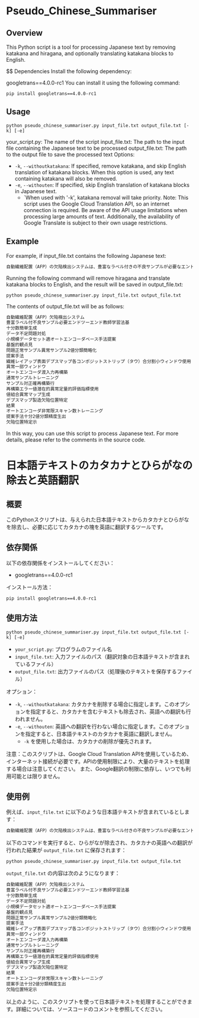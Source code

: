 # Pseudo_Chinese_Summariser

## Overview
This Python script is a tool for processing Japanese text by removing katakana and hiragana, and optionally translating katakana blocks to English.

$$ Dependencies
Install the following dependency:

googletrans==4.0.0-rc1
You can install it using the following command:

```
pip install googletrans==4.0.0-rc1
```

## Usage

```
python pseudo_chinese_summariser.py input_file.txt output_file.txt [-k] [-e]
```

your_script.py: The name of the script
input_file.txt: The path to the input file containing the Japanese text to be processed
output_file.txt: The path to the output file to save the processed text
Options:

- `-k`, `--withoutkatakana`: If specified, remove katakana, and skip English translation of katakana blocks. When this option is used, any text containing katakana will also be removed.
- `-e`, `--withouten`: If specified, skip English translation of katakana blocks in Japanese text.
  - `When used with '-k', katakana removal will take priority.
Note: This script uses the Google Cloud Translation API, so an internet connection is required. Be aware of the API usage limitations when processing large amounts of text. Additionally, the availability of Google Translate is subject to their own usage restrictions.

## Example
For example, if input_file.txt contains the following Japanese text:


```input_file.txt
自動繊維配置（AFP）の欠陥検出システムは、豊富なラベル付きの不良サンプルが必要なエンドツーエンドの教師あり学習法に基づいていますが、これらは十分な数を簡単に生成することができません。そこで、データ不足の問題に対処するため、小規模データセットに適したオートエンコーダベースの手法を提案します。基盤的な観点から見れば、問題は正常サンプルと異常サンプルの2値分類として簡略化できます。提案手法では、繊維レイアップ表面のデプスマップを各コンポジットストリップ（タウ）に合わせて分割した小さなウィンドウを使用します。異常がない一部のウィンドウは、オートエンコーダに渡されて入力を再構築し、通常サンプルでトレーニングされているため、これらのサンプルに対してより正確な再構築が行われます。したがって、再構築エラーの値は潜在的な異常があるかどうかの定量的な評価指標として使用されます。これらの値は組み合わせて異常マップを生成し、デプスマップでの製造欠陥の位置を特定できます。結果は、オートエンコーダが非常に限られたスキャン数でトレーニングされているにもかかわらず、提案手法は十分な2値分類精度を生み出し、欠陥の位置を特定できることを示しています。
```

Running the following command will remove hiragana and translate katakana blocks to English, and the result will be saved in output_file.txt:


```
python pseudo_chinese_summariser.py input_file.txt output_file.txt 
```

The contents of output_file.txt will be as follows:

```output_file.txt
自動繊維配置（AFP）欠陥検出システム
豊富ラベル付不良サンプル必要エンドツーエンド教師学習法基
十分数簡単生成
データ不足問題対処
小規模データセット適オートエンコーダベース手法提案
基盤的観点見
問題正常サンプル異常サンプル2値分類簡略化
提案手法
繊維レイアップ表面デプスマップ各コンポジットストリップ（タウ）合分割小ウィンドウ使用
異常一部ウィンドウ
オートエンコーダ渡入力再構築
通常サンプルトレーニング
サンプル対正確再構築行
再構築エラー値潜在的異常定量的評価指標使用
値組合異常マップ生成
デプスマップ製造欠陥位置特定
結果
オートエンコーダ非常限スキャン数トレーニング
提案手法十分2値分類精度生出
欠陥位置特定示
```
In this way, you can use this script to process Japanese text. For more details, please refer to the comments in the source code.


# 日本語テキストのカタカナとひらがなの除去と英語翻訳

## 概要

このPythonスクリプトは、与えられた日本語テキストからカタカナとひらがなを除去し、必要に応じてカタカナの塊を英語に翻訳するツールです。

## 依存関係

以下の依存関係をインストールしてください：

- googletrans==4.0.0-rc1

インストール方法：

```
pip install googletrans==4.0.0-rc1
```


## 使用方法

```
python pseudo_chinese_summariser.py input_file.txt output_file.txt [-k] [-e]
```

- `your_script.py`: プログラムのファイル名
- `input_file.txt`: 入力ファイルのパス（翻訳対象の日本語テキストが含まれているファイル）
- `output_file.txt`: 出力ファイルのパス（処理後のテキストを保存するファイル）

オプション：

- `-k`, `--withoutkatakana`: カタカナを削除する場合に指定します。このオプションを指定すると、カタカナを含むテキストも除去され、英語への翻訳も行われません。
- `-e`, `--withouten`: 英語への翻訳を行わない場合に指定します。このオプションを指定すると、日本語テキストのカタカナを英語に翻訳しません。
  - `-k` を使用した場合は、カタカナの削除が優先されます。

注意：このスクリプトは、Google Cloud Translation APIを使用しているため、インターネット接続が必要です。APIの使用制限により、大量のテキストを処理する場合は注意してください。
また、Google翻訳の制限に依存し、いつでも利用可能とは限りません。

## 使用例

例えば、`input_file.txt` に以下のような日本語テキストが含まれているとします：

```input_file.txt
自動繊維配置（AFP）の欠陥検出システムは、豊富なラベル付きの不良サンプルが必要なエンドツーエンドの教師あり学習法に基づいていますが、これらは十分な数を簡単に生成することができません。そこで、データ不足の問題に対処するため、小規模データセットに適したオートエンコーダベースの手法を提案します。基盤的な観点から見れば、問題は正常サンプルと異常サンプルの2値分類として簡略化できます。提案手法では、繊維レイアップ表面のデプスマップを各コンポジットストリップ（タウ）に合わせて分割した小さなウィンドウを使用します。異常がない一部のウィンドウは、オートエンコーダに渡されて入力を再構築し、通常サンプルでトレーニングされているため、これらのサンプルに対してより正確な再構築が行われます。したがって、再構築エラーの値は潜在的な異常があるかどうかの定量的な評価指標として使用されます。これらの値は組み合わせて異常マップを生成し、デプスマップでの製造欠陥の位置を特定できます。結果は、オートエンコーダが非常に限られたスキャン数でトレーニングされているにもかかわらず、提案手法は十分な2値分類精度を生み出し、欠陥の位置を特定できることを示しています。
```


以下のコマンドを実行すると、ひらがなが除去され、カタカナの英語への翻訳が行われた結果が `output_file.txt` に保存されます：

```
python pseudo_chinese_summariser.py input_file.txt output_file.txt 
```


`output_file.txt` の内容は次のようになります：

```output_file.txt
自動繊維配置（AFP）欠陥検出システム
豊富ラベル付不良サンプル必要エンドツーエンド教師学習法基
十分数簡単生成
データ不足問題対処
小規模データセット適オートエンコーダベース手法提案
基盤的観点見
問題正常サンプル異常サンプル2値分類簡略化
提案手法
繊維レイアップ表面デプスマップ各コンポジットストリップ（タウ）合分割小ウィンドウ使用
異常一部ウィンドウ
オートエンコーダ渡入力再構築
通常サンプルトレーニング
サンプル対正確再構築行
再構築エラー値潜在的異常定量的評価指標使用
値組合異常マップ生成
デプスマップ製造欠陥位置特定
結果
オートエンコーダ非常限スキャン数トレーニング
提案手法十分2値分類精度生出
欠陥位置特定示
```

以上のように、このスクリプトを使って日本語テキストを処理することができます。詳細については、ソースコードのコメントを参照してください。

